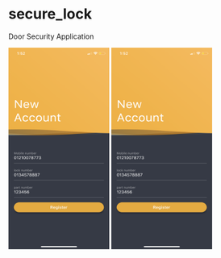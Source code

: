 # secure_lock

Door Security Application

<img src="assets/images/IMG_1297.PNG" width="200" height="400">
<img src="assets/images/IMG_1297.PNG" width="200" height="400">


